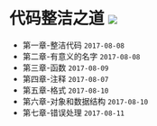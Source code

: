 # 代码整洁之道 ![](https://img.shields.io/badge/%E7%AB%A0%E8%8A%82%E8%BF%9B%E5%BA%A6-7%2f17-green.svg)
* 第一章-整洁代码 `2017-08-08`
* 第二章-有意义的名字 `2017-08-08`
* 第三章-函数 `2017-08-09`
* 第四章-注释 `2017-08-07`
* 第五章-格式 `2017-08-10`
* 第六章-对象和数据结构 `2017-08-10`
* 第七章-错误处理 `2017-08-11`
